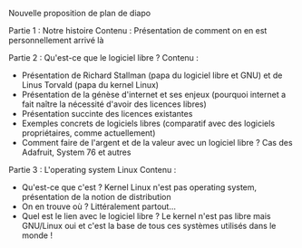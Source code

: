Nouvelle proposition de plan de diapo

Partie 1 : Notre histoire
Contenu : Présentation de comment on en est personnellement arrivé là

Partie 2 : Qu'est-ce que le logiciel libre ?
Contenu :
- Présentation de Richard Stallman (papa du logiciel libre et GNU) et de Linus Torvald (papa du kernel Linux)
- Présentation de la génèse d'internet et ses enjeux (pourquoi internet a fait naître la nécessité d'avoir des licences libres)
- Présentation succinte des licences existantes
- Exemples concrets de logiciels libres (comparatif avec des logiciels propriétaires, comme actuellement)
- Comment faire de l'argent et de la valeur avec un logiciel libre ? Cas des Adafruit, System 76 et autres

Partie 3 : L'operating system Linux
Contenu :
- Qu'est-ce que c'est ? Kernel Linux n'est pas operating system, présentation de la notion de distribution
- On en trouve où ? Littéralement partout...
- Quel est le lien avec le logiciel libre ? Le kernel n'est pas libre mais GNU/Linux oui et c'est la base de tous ces systèmes utilisés dans le monde !
